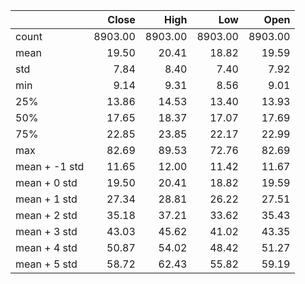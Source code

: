 |               |   Close |    High |     Low |    Open |
|:--------------|--------:|--------:|--------:|--------:|
| count         | 8903.00 | 8903.00 | 8903.00 | 8903.00 |
| mean          |   19.50 |   20.41 |   18.82 |   19.59 |
| std           |    7.84 |    8.40 |    7.40 |    7.92 |
| min           |    9.14 |    9.31 |    8.56 |    9.01 |
| 25%           |   13.86 |   14.53 |   13.40 |   13.93 |
| 50%           |   17.65 |   18.37 |   17.07 |   17.69 |
| 75%           |   22.85 |   23.85 |   22.17 |   22.99 |
| max           |   82.69 |   89.53 |   72.76 |   82.69 |
| mean + -1 std |   11.65 |   12.00 |   11.42 |   11.67 |
| mean + 0 std  |   19.50 |   20.41 |   18.82 |   19.59 |
| mean + 1 std  |   27.34 |   28.81 |   26.22 |   27.51 |
| mean + 2 std  |   35.18 |   37.21 |   33.62 |   35.43 |
| mean + 3 std  |   43.03 |   45.62 |   41.02 |   43.35 |
| mean + 4 std  |   50.87 |   54.02 |   48.42 |   51.27 |
| mean + 5 std  |   58.72 |   62.43 |   55.82 |   59.19 |